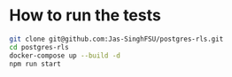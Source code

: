 # How to run the tests

```sh
git clone git@github.com:Jas-SinghFSU/postgres-rls.git
cd postgres-rls
docker-compose up --build -d
npm run start
```
